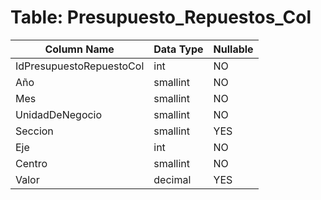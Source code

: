 # Table: Presupuesto_Repuestos_Col

| Column Name | Data Type | Nullable |
|-------------|-----------|----------|
| IdPresupuestoRepuestoCol | int | NO |
| Año | smallint | NO |
| Mes | smallint | NO |
| UnidadDeNegocio | smallint | NO |
| Seccion | smallint | YES |
| Eje | int | NO |
| Centro | smallint | NO |
| Valor | decimal | YES |
